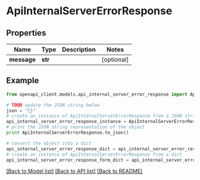 # ApiInternalServerErrorResponse


## Properties
Name | Type | Description | Notes
------------ | ------------- | ------------- | -------------
**message** | **str** |  | [optional] 

## Example

```python
from openapi_client.models.api_internal_server_error_response import ApiInternalServerErrorResponse

# TODO update the JSON string below
json = "{}"
# create an instance of ApiInternalServerErrorResponse from a JSON string
api_internal_server_error_response_instance = ApiInternalServerErrorResponse.from_json(json)
# print the JSON string representation of the object
print ApiInternalServerErrorResponse.to_json()

# convert the object into a dict
api_internal_server_error_response_dict = api_internal_server_error_response_instance.to_dict()
# create an instance of ApiInternalServerErrorResponse from a dict
api_internal_server_error_response_form_dict = api_internal_server_error_response.from_dict(api_internal_server_error_response_dict)
```
[[Back to Model list]](../README.md#documentation-for-models) [[Back to API list]](../README.md#documentation-for-api-endpoints) [[Back to README]](../README.md)


